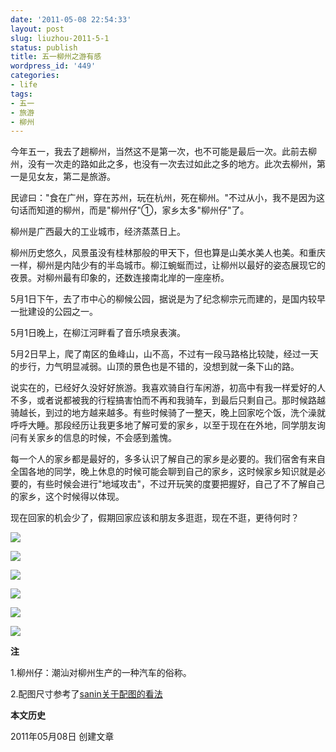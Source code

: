 ```yaml
---
date: '2011-05-08 22:54:33'
layout: post
slug: liuzhou-2011-5-1
status: publish
title: 五一柳州之游有感
wordpress_id: '449'
categories:
- life
tags:
- 五一
- 旅游
- 柳州
---
```


今年五一，我去了趟柳州，当然这不是第一次，也不可能是最后一次。此前去柳州，没有一次走的路如此之多，也没有一次去过如此之多的地方。此次去柳州，第一是见女友，第二是旅游。

民谚曰："食在广州，穿在苏州，玩在杭州，死在柳州。"不过从小，我不是因为这句话而知道的柳州，而是"柳州仔"①，家乡太多"柳州仔"了。

柳州是广西最大的工业城市，经济蒸蒸日上。

柳州历史悠久，风景虽没有桂林那般的甲天下，但也算是山美水美人也美。和重庆一样，柳州是内陆少有的半岛城市。柳江蜿蜒而过，让柳州以最好的姿态展现它的夜景。对柳州最有印象的，还数连接南北岸的一座座桥。

5月1日下午，去了市中心的柳候公园，据说是为了纪念柳宗元而建的，是国内较早一批建设的公园之一。

5月1日晚上，在柳江河畔看了音乐喷泉表演。

5月2日早上，爬了南区的鱼峰山，山不高，不过有一段马路格比较陡，经过一天的步行，力气明显减弱。山顶的景色也是不错的，没想到就一条下山的路。

说实在的，已经好久没好好旅游。我喜欢骑自行车闲游，初高中有我一样爱好的人不多，或者说都被我的行程搞害怕而不再和我骑车，到最后只剩自己。那时候路越骑越长，到过的地方越来越多。有些时候骑了一整天，晚上回家吃个饭，洗个澡就呼呼大睡。那段经历让我更多地了解可爱的家乡，以至于现在在外地，同学朋友询问有关家乡的信息的时候，不会感到羞愧。

每一个人的家乡都是最好的，多多认识了解自己的家乡是必要的。我们宿舍有来自全国各地的同学，晚上休息的时候可能会聊到自己的家乡，这时候家乡知识就是必要的，有些时候会进行"地域攻击"，不过开玩笑的度要把握好，自己了不了解自己的家乡，这个时候得以体现。

现在回家的机会少了，假期回家应该和朋友多逛逛，现在不逛，更待何时？

[![](http://i951.photobucket.com/albums/ad353/Fooleap/Blog/Fooleap/liuhouci.jpg)](http://i951.photobucket.com/albums/ad353/Fooleap/Blog/Fooleap/liuhouci.jpg)

[![](http://i951.photobucket.com/albums/ad353/Fooleap/Blog/Fooleap/liuzzhongyuan.jpg)](http://i951.photobucket.com/albums/ad353/Fooleap/Blog/Fooleap/liuzzhongyuan.jpg)

[![](http://i951.photobucket.com/albums/ad353/Fooleap/Blog/Fooleap/qiao1.jpg)](http://i951.photobucket.com/albums/ad353/Fooleap/Blog/Fooleap/qiao1.jpg)

[![](http://i951.photobucket.com/albums/ad353/Fooleap/Blog/Fooleap/qiao2.jpg)](http://i951.photobucket.com/albums/ad353/Fooleap/Blog/Fooleap/qiao2.jpg)

[![](http://i951.photobucket.com/albums/ad353/Fooleap/Blog/Fooleap/penquan.jpg)](http://i951.photobucket.com/albums/ad353/Fooleap/Blog/Fooleap/penquan.jpg)

[![](http://i951.photobucket.com/albums/ad353/Fooleap/Blog/Fooleap/shanding.jpg)](http://i951.photobucket.com/albums/ad353/Fooleap/Blog/Fooleap/shanding.jpg)

**注**

1.柳州仔：潮汕对柳州生产的一种汽车的俗称。

2.配图尺寸参考了[sanin关于配图的看法](http://samozi.com/internet/principles-about-pictures.html)

**本文历史**

2011年05月08日 创建文章
